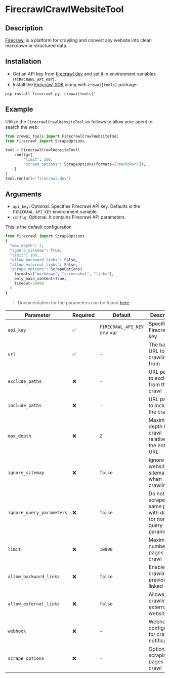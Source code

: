# FirecrawlCrawlWebsiteTool

## Description

[Firecrawl](https://firecrawl.dev) is a platform for crawling and convert any website into clean
markdown or structured data.

## Installation

- Get an API key from [firecrawl.dev](https://firecrawl.dev) and set it in environment variables
  (`FIRECRAWL_API_KEY`).
- Install the [Firecrawl SDK](https://github.com/mendableai/firecrawl) along with `crewai[tools]`
  package:

```
pip install firecrawl-py 'crewai[tools]'
```

## Example

Utilize the `FirecrawlCrawlWebsiteTool` as follows to allow your agent to search the web:

```python
from crewai_tools import FirecrawlCrawlWebsiteTool
from firecrawl import ScrapeOptions

tool = FirecrawlCrawlWebsiteTool(
    config={
        "limit": 100,
        "scrape_options": ScrapeOptions(formats=["markdown"]),
    }
)
tool.run(url="firecrawl.dev")
```

## Arguments

- `api_key`: Optional. Specifies Firecrawl API key. Defaults is the `FIRECRAWL_API_KEY` environment variable.
- `config`: Optional. It contains Firecrawl API parameters.

This is the default configuration

```python
from firecrawl import ScrapeOptions
{
  "max_depth": 2,
  "ignore_sitemap": True,
  "limit": 100,
  "allow_backward_links": False,
  "allow_external_links": False,
  "scrape_options": ScrapeOptions(
    formats=["markdown", "screenshot", "links"],
    only_main_content=True,
    timeout=30000
  )
}
```

> Documentation for the parameters can be found
> [here](https://docs.firecrawl.dev/api-reference/endpoint/crawl-post).

| Parameter                 | Required | Default                     | Description                                                              |
| ------------------------- | -------- | --------------------------- | ------------------------------------------------------------------------ |
| `api_key`                 | ✅       | `FIRECRAWL_API_KEY` env var | Specifies Firecrawl API key                                              |
| `url`                     | ✅       | -                           | The base URL to start crawling from                                      |
| `exclude_paths`           | ❌       | -                           | URL patterns to exclude from the crawl                                   |
| `include_paths`           | ❌       | -                           | URL patterns to include in the crawl                                     |
| `max_depth`               | ❌       | `2`                         | Maximum depth to crawl relative to the entered URL                       |
| `ignore_sitemap`          | ❌       | `false`                     | Ignore the website sitemap when crawling                                 |
| `ignore_query_parameters` | ❌       | `false`                     | Do not re-scrape the same path with different (or none) query parameters |
| `limit`                   | ❌       | `10000`                     | Maximum number of pages to crawl                                         |
| `allow_backward_links`    | ❌       | `false`                     | Enables crawling previously linked pages                                 |
| `allow_external_links`    | ❌       | `false`                     | Allows crawling external websites                                        |
| `webhook`                 | ❌       | -                           | Webhook configuration for crawl notifications                            |
| `scrape_options`          | ❌       | -                           | Options for scraping pages during crawl                                  |
